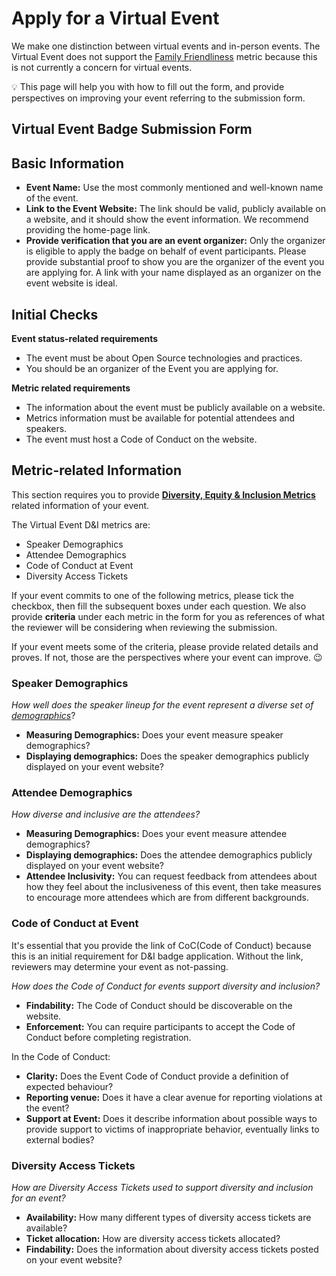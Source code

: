 # Apply for a Virtual Event

We make one distinction between virtual events and in-person events. The Virtual Event does not support the [Family Friendliness](https://chaoss.community/metric-family-friendliness/) metric because this is not currently a concern for virtual events.

💡 This page will help you with how to fill out the form, and provide perspectives on improving your event referring to the submission form.

## Virtual Event Badge Submission Form

## Basic Information

* **Event Name:** Use the most commonly mentioned and well-known name of the event.
* **Link to the Event Website:** The link should be valid, publicly available on a website, and it should show the event information. We recommend providing the home-page link.
* **Provide verification that you are an event organizer:** Only the organizer is eligible to apply the badge on behalf of event participants. Please provide substantial proof to show you are the organizer of the event you are applying for. A link with your name displayed as an organizer on the event website is ideal.

## Initial Checks

**Event status-related requirements**

* The event must be about Open Source technologies and practices.
* You should be an organizer of the Event you are applying for.

**Metric related requirements**

* The information about the event must be publicly available on a website.
* Metrics information must be available for potential attendees and speakers.
* The event must host a Code of Conduct on the website.

## Metric-related Information

This section requires you to provide [**Diversity, Equity & Inclusion Metrics**](https://github.com/chaoss/wg-diversity-inclusion/) related information of your event. 

The Virtual Event D&I metrics are:

* Speaker Demographics
* Attendee Demographics
* Code of Conduct at Event
* Diversity Access Tickets

If your event commits to one of the following metrics, please tick the checkbox, then fill the subsequent boxes under each question. We also provide **criteria** under each metric in the form for you as references of what the reviewer will be considering when reviewing the submission. 

If your event meets some of the criteria, please provide related details and proves. If not, those are the perspectives where your event can improve. 😉 

### Speaker Demographics

_How well does the speaker lineup for the event represent a diverse set of_ [_demographics_](https://github.com/chaoss/wg-diversity-inclusion/tree/master/demographic-data)?

* **Measuring Demographics:** Does your event measure speaker demographics? 
* **Displaying demographics:** Does the speaker demographics publicly displayed on your event website?

### Attendee Demographics

_How diverse and inclusive are the attendees?_

* **Measuring Demographics:** Does your event measure attendee demographics? 
* **Displaying demographics:** Does the attendee demographics publicly displayed on your event website?
* **Attendee Inclusivity:** You can request feedback from attendees about how they feel about the inclusiveness of this event, then take measures to encourage more attendees which are from different backgrounds.

### Code of Conduct at Event

It's essential that you provide the link of CoC\(Code of Conduct\) because this is an initial requirement for D&I badge application. Without the link, reviewers may determine your event as not-passing.

_How does the Code of Conduct for events support diversity and inclusion?_

* **Findability:** The Code of Conduct should be discoverable on the website.
* **Enforcement:** You can require participants to accept the Code of Conduct before completing registration.

In the Code of Conduct:

* **Clarity:** Does the Event Code of Conduct provide a definition of expected behaviour?
* **Reporting venue:** Does it have a clear avenue for reporting violations at the event?
* **Support at Event:** Does it describe information about possible ways to provide support to victims of inappropriate behavior, eventually links to external bodies? 

### Diversity Access Tickets

_How are Diversity Access Tickets used to support diversity and inclusion for an event?_

* **Availability:** How many different types of diversity access tickets are available?
* **Ticket allocation:** How are diversity access tickets allocated?
* **Findability:** Does the information about diversity access tickets posted on your event website?


